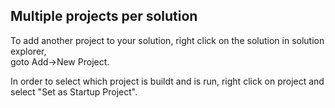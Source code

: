 ## Multiple projects per solution
To add another project to your solution, right click on the solution in solution explorer, <br>
goto Add->New Project.

In order to select which project is buildt and is run, right click on project and select "Set as Startup Project".

